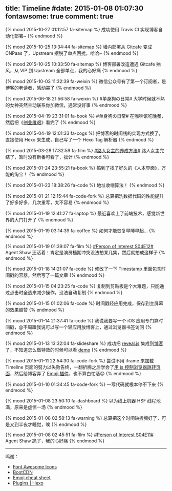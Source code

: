 title: Timeline
#date: 2015-01-08 01:07:30
fontawsome: true
comment: true
---

{% mood 2015-10-27 01:12:57 fa-sitemap %}
成功使用 Travis CI 实现博客自动化部署~
{% endmood %}

{% mood 2015-10-25 13:34:44 fa-sitemap %}
墙内部署从 Gitcafe 变成 CNPaas 了，Upstream 摆脱了单点困扰，哈哈~
{% endmood %}

{% mood 2015-10-25 10:33:50 fa-sitemap %}
博客部署改造遭遇 Gitcafe 抽风，从 VIP 到 Upstream 全部单点，我的心好痛
{% endmood %}

{% mood 2015-10-03 11:32:39 fa-weixin %}
微信公众号有了第一个订阅者，是博客的老读者，感动哭了
{% endmood %}

{% mood 2015-06-18 21:56:58 fa-weixin %}
#单身狗の日常# 大学时候就不熟的女神突然主动联系你加微信，通常没好事
{% endmood %}

{% mood 2015-04-19 23:31:01 fa-book %}
#单身狗の日常# 在咖啡馆吃晚餐，然后把《[创业维艰](http://book.douban.com/subject/26306686/)》看完了
{% endmood %}

{% mood 2015-04-19 12:01:33 fa-cogs %}
把博客的时间线的实现方式换了，直接使用 Hexo 来生成，自己写了一个 Hexo Tag 解析器
{% endmood %}

{% mood 2015-03-28 17:32:59 fa-film %}
[#路人女主的养成方法#](http://www.bilibili.com/sp/路人女主的养成方法) 路人女主完结了，暂时没有新番可看了，拙计
{% endmood %}

{% mood 2015-01-24 23:55:21 fa-book %}
搞到了找了好久的《人本界面》，万能的淘宝！
{% endmood %}

{% mood 2015-01-23 18:38:26 fa-code %}
地址收缩算法！
{% endmood %}

{% mood 2015-01-21 12:15:44 fa-code-fork %}
总算把洗数据代码的性能提升了好多好多，几次重写，太不容易
{% endmood %}

{% mood 2015-01-19 12:41:27 fa-laptop %}
最近喜欢上了前端技术，感觉新世界的大门打开了
{% endmood %}

{% mood 2015-01-19 03:14:39 fa-coffee %}
如何才能恢复早睡早起…
{% endmood %}

{% mood 2015-01-19 01:39:07 fa-film %}
<a href="http://tv.sohu.com/20150114/n407782242.shtml">#Person of Interest S04E12#</a> Agent Shaw 还活着！肯定是演员档期冲突没法拍某几集，然后就拍成这样子
{% endmood %}

{% mood 2015-01-18 14:21:07 fa-code %}
修改了一下 Timestamp 里面包含时间戳的容器，然后写了一篇文章
{% endmood %}

{% mood 2015-01-15 04:23:25 fa-code %}
复制到剪贴板是个大难题，只能通过点击时全选来减少操作，没法自动复制
{% endmood %}

{% mood 2015-01-15 01:02:06 fa-code %}
时间戳轻应用完成，保存到主屏幕的效果超赞
{% endmood %}

{% mood 2015-01-14 21:37:41 fa-code %}
我说我要写一个 iOS 应用专门算时间戳，@不周跟我说可以写一个轻应用放博客上，通过浏览器书签访问
{% endmood %}

{% mood 2015-01-13 13:32:04 fa-slideshare %}
成功把 <a href="http://lab.hakim.se/reveal-js/">reveal.js</a> 集成到<a href="/2015/01/13/presentation-with-revealjs/" target="_blank">博客</a>了，不知道怎么做特效的时候可以看 <a href="/slides/index.html" target="_blank">demo</a>
{% endmood %}

{% mood 2015-01-11 22:54:30 fa-code-fork %}
尝试不用 iframe 来加载 Timeline 页面的努力以失败告终，一翻折腾之后学会了<a href="/2015/01/12/redirect-with-js/" target="_blank">用 js 控制浏览器跳转页面</a>，然后给博客弄了 <a href="https://github.com/sergiolepore/hexo-tag-emojis">Emoji 插件</a>，也不算白忙活😊
{% endmood %}

{% mood 2015-01-10 01:34:45 fa-code-fork %}
一写代码就根本停不下来
{% endmood %}

{% mood 2015-01-08 23:50:10 fa-dashboard %}
以为线上机器 HSF 线程池满，原来是虚惊一场
{% endmood %}

{% mood 2015-01-08 02:58:13 fa-warning %}
总算把这个时间轴折腾好了，可是又到半夜才睡觉，唉
{% endmood %}

{% mood 2015-01-08 02:45:51 fa-film %}
<a href="http://tv.sohu.com/20150107/n407604754.shtml">#Person of Interest S04E11#</a> Agent Shaw 跪了，我的心好痛
{% endmood %}

---

鸣谢：

+ [Font Awesome Icons](http://fortawesome.github.io/Font-Awesome/icons/)
+ [BootCDN](http://www.bootcdn.cn)
+ [Emoji cheat sheet](http://www.emoji-cheat-sheet.com)
+ [Plugins | Hexo](http://hexo.io/docs/plugins.html)
